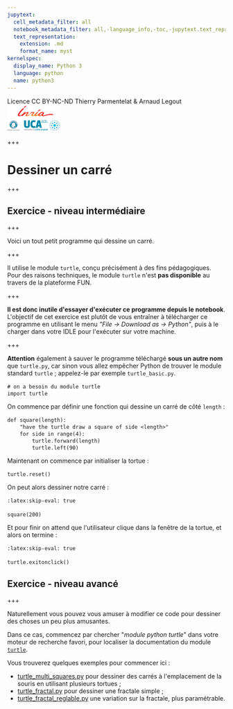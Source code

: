 ```yaml
---
jupytext:
  cell_metadata_filter: all
  notebook_metadata_filter: all,-language_info,-toc,-jupytext.text_representation.jupytext_version,-jupytext.text_representation.format_version
  text_representation:
    extension: .md
    format_name: myst
kernelspec:
  display_name: Python 3
  language: python
  name: python3
---
```


<div class="licence">
<span>Licence CC BY-NC-ND</span>
<span>Thierry Parmentelat &amp; Arnaud Legout</span>
<span><img src="media/both-logos-small-alpha.png" /></span>
</div>

+++

# Dessiner un carré

+++

## Exercice - niveau intermédiaire

+++

Voici un tout petit programme qui dessine un carré.

+++

Il utilise le module `turtle`, conçu précisément à des fins pédagogiques. Pour des raisons techniques, le module `turtle` n'est **pas disponible** au travers de la plateforme FUN.

+++

**Il est donc inutile d'essayer d'exécuter ce programme depuis le notebook**. L'objectif de cet exercice est plutôt de vous entraîner à télécharger ce programme en utilisant le menu *"File -> Download as -> Python"*, puis à le charger dans votre IDLE pour l'exécuter sur votre machine.

+++

**Attention** également à sauver le programme téléchargé **sous un autre nom** que `turtle.py`,  car sinon vous allez empêcher Python de trouver le module standard `turtle` ; appelez-le par exemple `turtle_basic.py`.

```{code-cell}
# on a besoin du module turtle
import turtle
```

On commence par définir une fonction qui dessine un carré de côté `length` :

```{code-cell}
def square(length):
    "have the turtle draw a square of side <length>"
    for side in range(4):
        turtle.forward(length)
        turtle.left(90)
```

Maintenant on commence par initialiser la tortue :

```{code-cell}
turtle.reset()
```

On peut alors dessiner notre carré :

```{code-cell}
:latex:skip-eval: true

square(200)
```

Et pour finir on attend que l'utilisateur clique dans la fenêtre de la tortue, et alors on termine :

```{code-cell}
:latex:skip-eval: true

turtle.exitonclick()
```

## Exercice - niveau avancé

+++

Naturellement vous pouvez vous amuser à modifier ce code pour dessiner des choses un peu plus amusantes.

Dans ce cas, commencez par chercher "*module python turtle*" dans votre moteur de recherche favori, pour localiser la documentation du module [`turtle`](https://docs.python.org/3/library/turtle.html).

Vous trouverez quelques exemples pour commencer ici :

 * [turtle_multi_squares.py](media/turtle_multi_squares.py) pour dessiner des carrés à l'emplacement de la souris en utilisant plusieurs tortues ;
 * [turtle_fractal.py](media/turtle_fractal.py) pour dessiner une fractale simple ;
 * [turtle_fractal_reglable.py](media/turtle_fractal_reglable.py) une variation sur la fractale, plus paramétrable.

